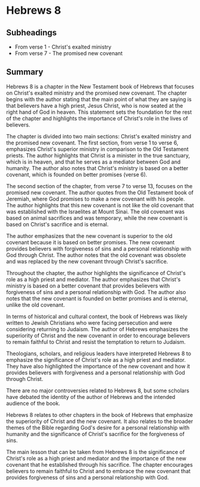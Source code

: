 # Hebrews 8

## Subheadings

* From verse 1 - Christ's exalted ministry
* From verse 7 - The promised new covenant

## Summary

Hebrews 8 is a chapter in the New Testament book of Hebrews that focuses on Christ's exalted ministry and the promised new covenant. The chapter begins with the author stating that the main point of what they are saying is that believers have a high priest, Jesus Christ, who is now seated at the right hand of God in heaven. This statement sets the foundation for the rest of the chapter and highlights the importance of Christ's role in the lives of believers.

The chapter is divided into two main sections: Christ's exalted ministry and the promised new covenant. The first section, from verse 1 to verse 6, emphasizes Christ's superior ministry in comparison to the Old Testament priests. The author highlights that Christ is a minister in the true sanctuary, which is in heaven, and that he serves as a mediator between God and humanity. The author also notes that Christ's ministry is based on a better covenant, which is founded on better promises (verse 6).

The second section of the chapter, from verse 7 to verse 13, focuses on the promised new covenant. The author quotes from the Old Testament book of Jeremiah, where God promises to make a new covenant with his people. The author highlights that this new covenant is not like the old covenant that was established with the Israelites at Mount Sinai. The old covenant was based on animal sacrifices and was temporary, while the new covenant is based on Christ's sacrifice and is eternal.

The author emphasizes that the new covenant is superior to the old covenant because it is based on better promises. The new covenant provides believers with forgiveness of sins and a personal relationship with God through Christ. The author notes that the old covenant was obsolete and was replaced by the new covenant through Christ's sacrifice.

Throughout the chapter, the author highlights the significance of Christ's role as a high priest and mediator. The author emphasizes that Christ's ministry is based on a better covenant that provides believers with forgiveness of sins and a personal relationship with God. The author also notes that the new covenant is founded on better promises and is eternal, unlike the old covenant.

In terms of historical and cultural context, the book of Hebrews was likely written to Jewish Christians who were facing persecution and were considering returning to Judaism. The author of Hebrews emphasizes the superiority of Christ and the new covenant in order to encourage believers to remain faithful to Christ and resist the temptation to return to Judaism.

Theologians, scholars, and religious leaders have interpreted Hebrews 8 to emphasize the significance of Christ's role as a high priest and mediator. They have also highlighted the importance of the new covenant and how it provides believers with forgiveness and a personal relationship with God through Christ.

There are no major controversies related to Hebrews 8, but some scholars have debated the identity of the author of Hebrews and the intended audience of the book.

Hebrews 8 relates to other chapters in the book of Hebrews that emphasize the superiority of Christ and the new covenant. It also relates to the broader themes of the Bible regarding God's desire for a personal relationship with humanity and the significance of Christ's sacrifice for the forgiveness of sins.

The main lesson that can be taken from Hebrews 8 is the significance of Christ's role as a high priest and mediator and the importance of the new covenant that he established through his sacrifice. The chapter encourages believers to remain faithful to Christ and to embrace the new covenant that provides forgiveness of sins and a personal relationship with God.